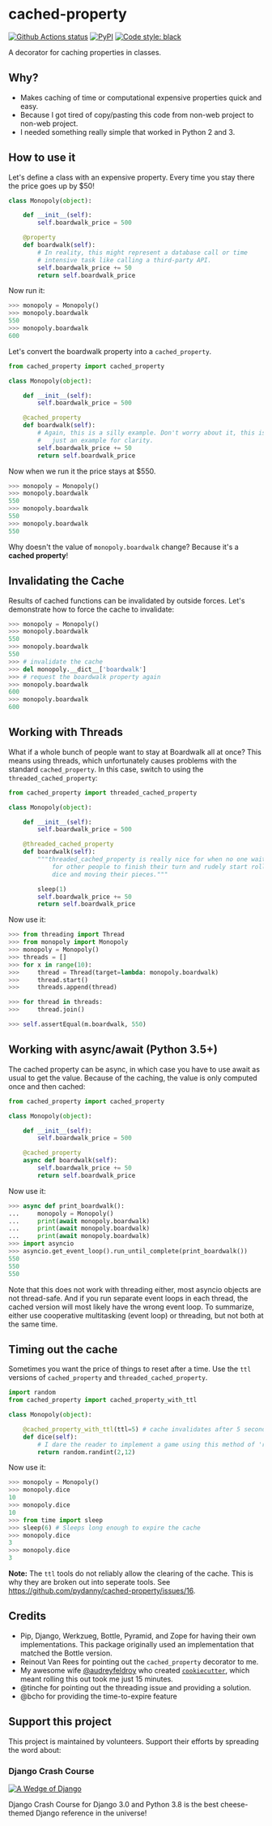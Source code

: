 # cached-property

[![Github Actions status](https://github.com/pydanny/cached-property/workflows/Python%20package/badge.svg)](https://github.com/pydanny/cached-property/actions)
[![PyPI](https://img.shields.io/pypi/v/cached-property.svg)](https://pypi.python.org/pypi/cached-property)
[![Code style: black](https://img.shields.io/badge/code%20style-black-000000.svg)](https://github.com/ambv/black)

A decorator for caching properties in classes.

## Why?

* Makes caching of time or computational expensive properties quick and easy.
* Because I got tired of copy/pasting this code from non-web project to non-web project.
* I needed something really simple that worked in Python 2 and 3.

## How to use it

Let's define a class with an expensive property. Every time you stay there the
price goes up by $50!

```python
class Monopoly(object):

    def __init__(self):
        self.boardwalk_price = 500

    @property
    def boardwalk(self):
        # In reality, this might represent a database call or time
        # intensive task like calling a third-party API.
        self.boardwalk_price += 50
        return self.boardwalk_price
```

Now run it:

```python
>>> monopoly = Monopoly()
>>> monopoly.boardwalk
550
>>> monopoly.boardwalk
600
```

Let's convert the boardwalk property into a `cached_property`.

```python
from cached_property import cached_property

class Monopoly(object):

    def __init__(self):
        self.boardwalk_price = 500

    @cached_property
    def boardwalk(self):
        # Again, this is a silly example. Don't worry about it, this is
        #   just an example for clarity.
        self.boardwalk_price += 50
        return self.boardwalk_price
```

Now when we run it the price stays at $550.

```python
>>> monopoly = Monopoly()
>>> monopoly.boardwalk
550
>>> monopoly.boardwalk
550
>>> monopoly.boardwalk
550
```

Why doesn't the value of `monopoly.boardwalk` change? Because it's a **cached property**!

## Invalidating the Cache

Results of cached functions can be invalidated by outside forces. Let's demonstrate how to force the cache to invalidate:

```python
>>> monopoly = Monopoly()
>>> monopoly.boardwalk
550
>>> monopoly.boardwalk
550
>>> # invalidate the cache
>>> del monopoly.__dict__['boardwalk']
>>> # request the boardwalk property again
>>> monopoly.boardwalk
600
>>> monopoly.boardwalk
600
```

## Working with Threads

What if a whole bunch of people want to stay at Boardwalk all at once? This means using threads, which
unfortunately causes problems with the standard `cached_property`. In this case, switch to using the
`threaded_cached_property`:

```python
from cached_property import threaded_cached_property

class Monopoly(object):

    def __init__(self):
        self.boardwalk_price = 500

    @threaded_cached_property
    def boardwalk(self):
        """threaded_cached_property is really nice for when no one waits
            for other people to finish their turn and rudely start rolling
            dice and moving their pieces."""

        sleep(1)
        self.boardwalk_price += 50
        return self.boardwalk_price
```

Now use it:

```python
>>> from threading import Thread
>>> from monopoly import Monopoly
>>> monopoly = Monopoly()
>>> threads = []
>>> for x in range(10):
>>>     thread = Thread(target=lambda: monopoly.boardwalk)
>>>     thread.start()
>>>     threads.append(thread)

>>> for thread in threads:
>>>     thread.join()

>>> self.assertEqual(m.boardwalk, 550)
```

## Working with async/await (Python 3.5+)

The cached property can be async, in which case you have to use await
as usual to get the value. Because of the caching, the value is only
computed once and then cached:

```python
from cached_property import cached_property

class Monopoly(object):

    def __init__(self):
        self.boardwalk_price = 500

    @cached_property
    async def boardwalk(self):
        self.boardwalk_price += 50
        return self.boardwalk_price
```

Now use it:

```python
>>> async def print_boardwalk():
...     monopoly = Monopoly()
...     print(await monopoly.boardwalk)
...     print(await monopoly.boardwalk)
...     print(await monopoly.boardwalk)
>>> import asyncio
>>> asyncio.get_event_loop().run_until_complete(print_boardwalk())
550
550
550
```

Note that this does not work with threading either, most asyncio
objects are not thread-safe. And if you run separate event loops in
each thread, the cached version will most likely have the wrong event
loop. To summarize, either use cooperative multitasking (event loop)
or threading, but not both at the same time.

## Timing out the cache

Sometimes you want the price of things to reset after a time. Use the `ttl`
versions of `cached_property` and `threaded_cached_property`.

```python
import random
from cached_property import cached_property_with_ttl

class Monopoly(object):

    @cached_property_with_ttl(ttl=5) # cache invalidates after 5 seconds
    def dice(self):
        # I dare the reader to implement a game using this method of 'rolling dice'.
        return random.randint(2,12)
```

Now use it:

```python
>>> monopoly = Monopoly()
>>> monopoly.dice
10
>>> monopoly.dice
10
>>> from time import sleep
>>> sleep(6) # Sleeps long enough to expire the cache
>>> monopoly.dice
3
>>> monopoly.dice
3
```

**Note:** The `ttl` tools do not reliably allow the clearing of the cache. This
is why they are broken out into seperate tools. See https://github.com/pydanny/cached-property/issues/16.

## Credits

* Pip, Django, Werkzueg, Bottle, Pyramid, and Zope for having their own implementations. This package originally used an implementation that matched the Bottle version.
* Reinout Van Rees for pointing out the `cached_property` decorator to me.
* My awesome wife [@audreyfeldroy](https://github.com/audreyfeldroy) who created [`cookiecutter`](https://github.com/cookiecutter/cookiecutter), which meant rolling this out took me just 15 minutes.
* @tinche for pointing out the threading issue and providing a solution.
* @bcho for providing the time-to-expire feature

## Support this project

This project is maintained by volunteers. Support their efforts by spreading the word about:

### Django Crash Course

[![A Wedge of Django](https://cdn.shopify.com/s/files/1/0304/6901/products/AWoD-Front-5.5x8.5in_540x.jpg?v=1600471198)](https://www.feldroy.com/products/django-crash-course)

Django Crash Course for Django 3.0 and Python 3.8 is the best cheese-themed Django reference in the universe!
